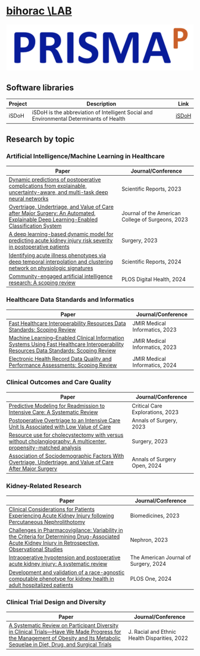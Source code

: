 # [bihorac \LAB](https://prismap.medicine.ufl.edu/)

<p align="center">
  <img src="assets/logo.png" alt="Organization Logo" width="800"/>
</p>



## Software libraries

Project | Description | Link
------- | ----------- | ---- 
iSDoH | iSDoH is the abbreviation of Intelligent Social and Environmental Determinants of Health | [iSDoH](https://github.com/Prisma-pResearch/iSDoH) 



## Research by topic


### Artificial Intelligence/Machine Learning in Healthcare
Paper | Journal/Conference
--- | --- 
[Dynamic predictions of postoperative complications from explainable, uncertainty-aware, and multi-task deep neural networks](https://www.nature.com/articles/s41598-023-27418-5) | Scientific Reports, 2023
[Overtriage, Undertriage, and Value of Care after Major Surgery: An Automated, Explainable Deep Learning-Enabled Classification System](https://pubmed.ncbi.nlm.nih.gov/36648256/) | Journal of the American College of Surgeons, 2023
[A deep learning-based dynamic model for predicting acute kidney injury risk severity in postoperative patients](https://pubmed.ncbi.nlm.nih.gov/37316372/) | Surgery, 2023
[Identifying acute illness phenotypes via deep temporal interpolation and clustering network on physiologic signatures](https://www.nature.com/articles/s41598-024-59047-x) | Scientific Reports, 2024
[Community-engaged artificial intelligence research: A scoping review](https://pmc.ncbi.nlm.nih.gov/articles/PMC10645628/) | PLOS Digital Health, 2024

### Healthcare Data Standards and Informatics
Paper | Journal/Conference
--- | --- 
[Fast Healthcare Interoperability Resources Data Standards: Scoping Review](https://medinform.jmir.org/2023/1/e48297/) | JMIR Medical Informatics, 2023
[Machine Learning–Enabled Clinical Information Systems Using Fast Healthcare Interoperability Resources Data Standards: Scoping Review](https://medinform.jmir.org/2023/1/e48297/) | JMIR Medical Informatics, 2023
[Electronic Health Record Data Quality and Performance Assessments: Scoping Review](https://pmc.ncbi.nlm.nih.gov/articles/PMC9829260/) | JMIR Medical Informatics, 2024

### Clinical Outcomes and Care Quality
Paper | Journal/Conference
--- | --- 
[Predictive Modeling for Readmission to Intensive Care: A Systematic Review](https://pubmed.ncbi.nlm.nih.gov/36699252/) | Critical Care Explorations, 2023
[Postoperative Overtriage to an Intensive Care Unit Is Associated with Low Value of Care](https://pubmed.ncbi.nlm.nih.gov/35797553/) | Annals of Surgery, 2023
[Resource use for cholecystectomy with versus without cholangiography: A multicenter, propensity-matched analysis](https://pubmed.ncbi.nlm.nih.gov/37188579/) | Surgery, 2023
[Association of Sociodemographic Factors With Overtriage, Undertriage, and Value of Care After Major Surgery](https://pubmed.ncbi.nlm.nih.gov/38911666/) | Annals of Surgery Open, 2024

### Kidney-Related Research
Paper | Journal/Conference
--- | --- 
[Clinical Considerations for Patients Experiencing Acute Kidney Injury following Percutaneous Nephrolithotomy](https://pubmed.ncbi.nlm.nih.gov/37371807/) | Biomedicines, 2023
[Challenges in Pharmacovigilance: Variability in the Criteria for Determining Drug-Associated Acute Kidney Injury in Retrospective, Observational Studies](https://pubmed.ncbi.nlm.nih.gov/37607496/) | Nephron, 2023
[Intraoperative hypotension and postoperative acute kidney injury: A systematic review](https://pubmed.ncbi.nlm.nih.gov/38383166/) | The American Journal of Surgery, 2024
[Development and validation of a race-agnostic computable phenotype for kidney health in adult hospitalized patients](https://pubmed.ncbi.nlm.nih.gov/36440460/) | PLOS One, 2024


### Clinical Trial Design and Diversity
Paper | Journal/Conference
--- | --- 
[A Systematic Review on Participant Diversity in Clinical Trials—Have We Made Progress for the Management of Obesity and Its Metabolic Sequelae in Diet, Drug, and Surgical Trials](https://pubmed.ncbi.nlm.nih.gov/36536164/) | J. Racial and Ethnic Health Disparities, 2022
